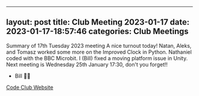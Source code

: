 
---
layout: post
title:  Club Meeting 2023-01-17
date:   2023-01-17-18:57:46
categories: Club Meetings
---
Summary of 17th Tuesday 2023 meeting
A nice turnout today!
Natan, Aleks, and Tomasz worked some more on the Improved Clock in Python.
Nathaniel coded with the BBC Microbit.
I (Bill) fixed a moving platform issue in Unity.
Next meeting is Wednesday 25th January 17:30, don't you forget!!
- Bill 🦢🦆

[Code Club Website](https://lichfield-code-club.github.io/)

